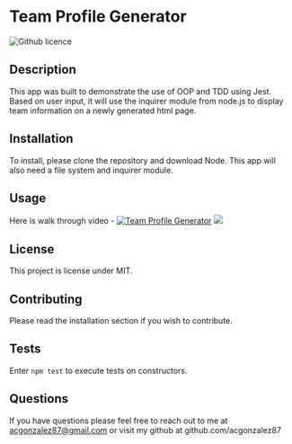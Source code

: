 # Team Profile Generator 
![Github licence](http://img.shields.io/badge/license-MIT-blue.svg)

## Description 
This app was built to demonstrate the use of OOP and TDD using Jest. Based on user input, it will use the inquirer module from node.js to display team information on a newly generated html page.
 
## Installation 
To install, please clone the repository and download Node. This app will also need a file system and inquirer module.  

## Usage 
Here is walk through video - 
[![Team Profile Generator](https://img.youtube.com/vi/__83TwEVHv4/0.jpg)](https://www.youtube.com/watch?v=__83TwEVHv4)
<img src="https://i.imgur.com/kJWMQpq.png">

## License 
This project is license under MIT.

## Contributing 
Please read the installation section if you wish to contribute.

## Tests
Enter `npm test` to execute tests on constructors. 

## Questions
If you have questions please feel free to reach out to me at acgonzalez87@gmail.com or visit my github at github.com/acgonzalez87
